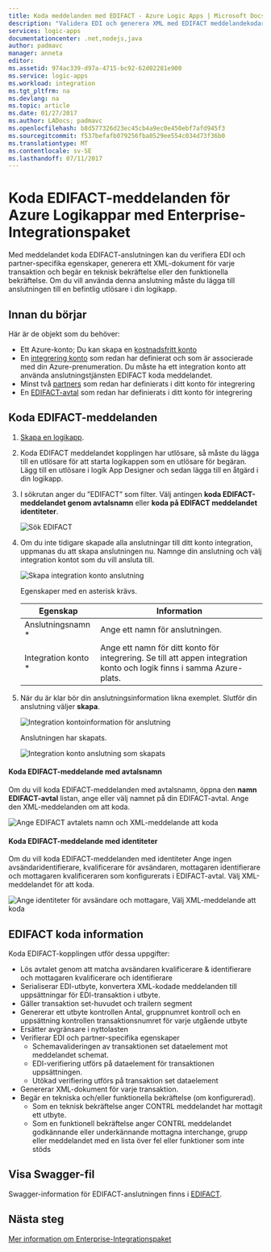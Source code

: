 ```yaml
---
title: Koda meddelanden med EDIFACT - Azure Logic Apps | Microsoft Docs
description: "Validera EDI och generera XML med EDIFACT meddelandekodare i Enterprise-Integrationspaket för Logikappar i Azure"
services: logic-apps
documentationcenter: .net,nodejs,java
author: padmavc
manager: anneta
editor: 
ms.assetid: 974ac339-d97a-4715-bc92-62d02281e900
ms.service: logic-apps
ms.workload: integration
ms.tgt_pltfrm: na
ms.devlang: na
ms.topic: article
ms.date: 01/27/2017
ms.author: LADocs; padmavc
ms.openlocfilehash: b8d577326d23ec45cb4a9ec0e450ebf7afd945f3
ms.sourcegitcommit: f537befafb079256fba0529ee554c034d73f36b0
ms.translationtype: MT
ms.contentlocale: sv-SE
ms.lasthandoff: 07/11/2017
---
```

# <a name="encode-edifact-messages-for-azure-logic-apps-with-the-enterprise-integration-pack"></a>Koda EDIFACT-meddelanden för Azure Logikappar med Enterprise-Integrationspaket

Med meddelandet koda EDIFACT-anslutningen kan du verifiera EDI och partner-specifika egenskaper, generera ett XML-dokument för varje transaktion och begär en teknisk bekräftelse eller den funktionella bekräftelse.
Om du vill använda denna anslutning måste du lägga till anslutningen till en befintlig utlösare i din logikapp.

## <a name="before-you-start"></a>Innan du börjar

Här är de objekt som du behöver:

* Ett Azure-konto; Du kan skapa en [kostnadsfritt konto](https://azure.microsoft.com/free)
* En [integrering konto](logic-apps-enterprise-integration-create-integration-account.md) som redan har definierat och som är associerade med din Azure-prenumeration. Du måste ha ett integration konto att använda anslutningstjänsten EDIFACT koda meddelandet. 
* Minst två [partners](logic-apps-enterprise-integration-partners.md) som redan har definierats i ditt konto för integrering
* En [EDIFACT-avtal](logic-apps-enterprise-integration-edifact.md) som redan har definierats i ditt konto för integrering

## <a name="encode-edifact-messages"></a>Koda EDIFACT-meddelanden

1. [Skapa en logikapp](logic-apps-create-a-logic-app.md).

2. Koda EDIFACT meddelandet kopplingen har utlösare, så måste du lägga till en utlösare för att starta logikappen som en utlösare för begäran. Lägg till en utlösare i logik App Designer och sedan lägga till en åtgärd i din logikapp.

3.  I sökrutan anger du ”EDIFACT” som filter. Välj antingen **koda EDIFACT-meddelandet genom avtalsnamn** eller **koda på EDIFACT meddelandet identiteter**.
   
    ![Sök EDIFACT](media/logic-apps-enterprise-integration-edifact-encode/edifactdecodeimage1.png)  

3. Om du inte tidigare skapade alla anslutningar till ditt konto integration, uppmanas du att skapa anslutningen nu. Namnge din anslutning och välj integration kontot som du vill ansluta till.

    ![Skapa integration konto anslutning](media/logic-apps-enterprise-integration-edifact-encode/edifactencodeimage1.png)  

    Egenskaper med en asterisk krävs.

    | Egenskap | Information |
    | --- | --- |
    | Anslutningsnamn * |Ange ett namn för anslutningen. |
    | Integration konto * |Ange ett namn för ditt konto för integrering. Se till att appen integration konto och logik finns i samma Azure-plats. |

5.  När du är klar bör din anslutningsinformation likna exemplet. Slutför din anslutning väljer **skapa**.

    ![Integration kontoinformation för anslutning](media/logic-apps-enterprise-integration-edifact-encode/edifactencodeimage2.png)

    Anslutningen har skapats.

    ![Integration konto anslutning som skapats](media/logic-apps-enterprise-integration-edifact-encode/edifactencodeimage4.png)

#### <a name="encode-edifact-message-by-agreement-name"></a>Koda EDIFACT-meddelande med avtalsnamn

Om du vill koda EDIFACT-meddelanden med avtalsnamn, öppna den **namn EDIFACT-avtal** listan, ange eller välj namnet på din EDIFACT-avtal. Ange den XML-meddelanden om att koda.

![Ange EDIFACT avtalets namn och XML-meddelande att koda](media/logic-apps-enterprise-integration-edifact-encode/edifactencodeimage6.png)

#### <a name="encode-edifact-message-by-identities"></a>Koda EDIFACT-meddelande med identiteter

Om du vill koda EDIFACT-meddelanden med identiteter Ange ingen avsändaridentifierare, kvalificerare för avsändaren, mottagaren identifierare och mottagaren kvalificeraren som konfigurerats i EDIFACT-avtal. Välj XML-meddelandet för att koda.

![Ange identiteter för avsändare och mottagare, Välj XML-meddelande att koda](media/logic-apps-enterprise-integration-edifact-encode/edifactencodeimage7.png)

## <a name="edifact-encode-details"></a>EDIFACT koda information

Koda EDIFACT-kopplingen utför dessa uppgifter: 

* Lös avtalet genom att matcha avsändaren kvalificerare & identifierare och mottagaren kvalificerare och identifierare
* Serialiserar EDI-utbyte, konvertera XML-kodade meddelanden till uppsättningar för EDI-transaktion i utbyte.
* Gäller transaktion set-huvudet och trailern segment
* Genererar ett utbyte kontrollen Antal, gruppnumret kontroll och en uppsättning kontrollen transaktionsnumret för varje utgående utbyte
* Ersätter avgränsare i nyttolasten
* Verifierar EDI och partner-specifika egenskaper
  * Schemavalideringen av transaktionen set dataelement mot meddelandet schemat.
  * EDI-verifiering utförs på dataelement för transaktionen uppsättningen.
  * Utökad verifiering utförs på transaktion set dataelement
* Genererar XML-dokument för varje transaktion.
* Begär en tekniska och/eller funktionella bekräftelse (om konfigurerad).
  * Som en teknisk bekräftelse anger CONTRL meddelandet har mottagit ett utbyte.
  * Som en funktionell bekräftelse anger CONTRL meddelandet godkännande eller underkännande mottagna interchange, grupp eller meddelandet med en lista över fel eller funktioner som inte stöds

## <a name="view-swagger-file"></a>Visa Swagger-fil
Swagger-information för EDIFACT-anslutningen finns i [EDIFACT](/connectors/edifact/).

## <a name="next-steps"></a>Nästa steg
[Mer information om Enterprise-Integrationspaket](logic-apps-enterprise-integration-overview.md "Lär dig mer om Enterprise-Integrationspaket") 

